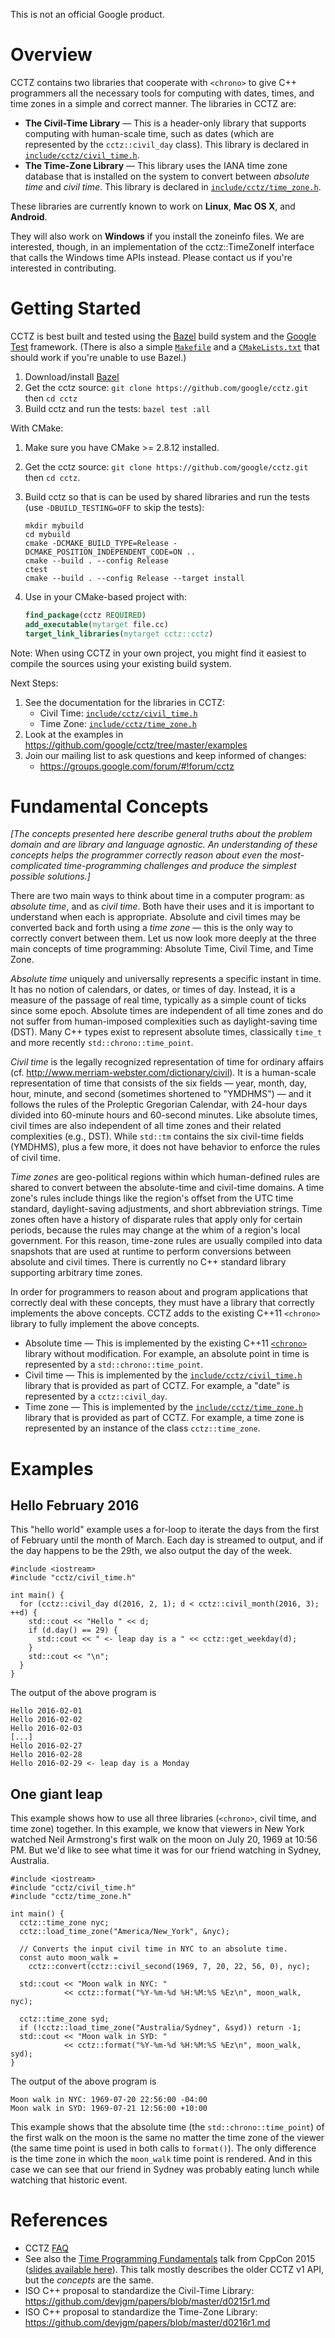 This is not an official Google product.

# Overview

CCTZ contains two libraries that cooperate with `<chrono>` to give C++
programmers all the necessary tools for computing with dates, times, and time
zones in a simple and correct manner. The libraries in CCTZ are:

*   **The Civil-Time Library** &mdash; This is a header-only library that
    supports computing with human-scale time, such as dates (which are
    represented by the `cctz::civil_day` class). This library is declared in
    [`include/cctz/civil_time.h`](https://github.com/google/cctz/blob/master/include/cctz/civil_time.h).
*   **The Time-Zone Library** &mdash; This library uses the IANA time zone
    database that is installed on the system to convert between *absolute time*
    and *civil time*. This library is declared in
    [`include/cctz/time_zone.h`](https://github.com/google/cctz/blob/master/include/cctz/time_zone.h).

These libraries are currently known to work on **Linux**, **Mac OS X**, and
**Android**.

They will also work on **Windows** if you install the zoneinfo files. We are
interested, though, in an implementation of the cctz::TimeZoneIf interface that
calls the Windows time APIs instead. Please contact us if you're interested in
contributing.

# Getting Started

CCTZ is best built and tested using the [Bazel](http://bazel.io) build system
and the [Google Test](https://github.com/google/googletest) framework. (There is
also a simple [`Makefile`](https://github.com/google/cctz/blob/master/Makefile)
and a
[`CMakeLists.txt`](https://github.com/google/cctz/blob/master/CMakeLists.txt)
that should work if you're unable to use Bazel.)

1.  Download/install
    [Bazel](https://docs.bazel.build/versions/master/install.html)
2.  Get the cctz source: `git clone https://github.com/google/cctz.git` then `cd
    cctz`
3.  Build cctz and run the tests: `bazel test :all`

With CMake:

1.  Make sure you have CMake >= 2.8.12 installed.
2.  Get the cctz source: `git clone https://github.com/google/cctz.git` then `cd
    cctz`.
3.  Build cctz so that is can be used by shared libraries and run the tests (use
    `-DBUILD_TESTING=OFF` to skip the tests):

        mkdir mybuild
        cd mybuild
        cmake -DCMAKE_BUILD_TYPE=Release -DCMAKE_POSITION_INDEPENDENT_CODE=ON ..
        cmake --build . --config Release
        ctest
        cmake --build . --config Release --target install

4.  Use in your CMake-based project with:

    ```cmake
    find_package(cctz REQUIRED)
    add_executable(mytarget file.cc)
    target_link_libraries(mytarget cctz::cctz)
    ```

Note: When using CCTZ in your own project, you might find it easiest to compile
the sources using your existing build system.

Next Steps:

1.  See the documentation for the libraries in CCTZ:
    *   Civil Time:
        [`include/cctz/civil_time.h`](https://github.com/google/cctz/blob/master/include/cctz/civil_time.h)
    *   Time Zone:
        [`include/cctz/time_zone.h`](https://github.com/google/cctz/blob/master/include/cctz/time_zone.h)
2.  Look at the examples in https://github.com/google/cctz/tree/master/examples
3.  Join our mailing list to ask questions and keep informed of changes:
    *   https://groups.google.com/forum/#!forum/cctz

# Fundamental Concepts

*[The concepts presented here describe general truths about the problem domain
and are library and language agnostic. An understanding of these concepts helps
the programmer correctly reason about even the most-complicated time-programming
challenges and produce the simplest possible solutions.]*

There are two main ways to think about time in a computer program: as *absolute
time*, and as *civil time*. Both have their uses and it is important to
understand when each is appropriate. Absolute and civil times may be converted
back and forth using a *time zone* &mdash; this is the only way to correctly
convert between them. Let us now look more deeply at the three main concepts of
time programming: Absolute Time, Civil Time, and Time Zone.

*Absolute time* uniquely and universally represents a specific instant in time.
It has no notion of calendars, or dates, or times of day. Instead, it is a
measure of the passage of real time, typically as a simple count of ticks since
some epoch. Absolute times are independent of all time zones and do not suffer
from human-imposed complexities such as daylight-saving time (DST). Many C++
types exist to represent absolute times, classically `time_t` and more recently
`std::chrono::time_point`.

*Civil time* is the legally recognized representation of time for ordinary
affairs (cf. http://www.merriam-webster.com/dictionary/civil). It is a
human-scale representation of time that consists of the six fields &mdash; year,
month, day, hour, minute, and second (sometimes shortened to "YMDHMS") &mdash;
and it follows the rules of the Proleptic Gregorian Calendar, with 24-hour days
divided into 60-minute hours and 60-second minutes. Like absolute times, civil
times are also independent of all time zones and their related complexities
(e.g., DST). While `std::tm` contains the six civil-time fields (YMDHMS), plus a
few more, it does not have behavior to enforce the rules of civil time.

*Time zones* are geo-political regions within which human-defined rules are
shared to convert between the absolute-time and civil-time domains. A time
zone's rules include things like the region's offset from the UTC time standard,
daylight-saving adjustments, and short abbreviation strings. Time zones often
have a history of disparate rules that apply only for certain periods, because
the rules may change at the whim of a region's local government. For this
reason, time-zone rules are usually compiled into data snapshots that are used
at runtime to perform conversions between absolute and civil times. There is
currently no C++ standard library supporting arbitrary time zones.

In order for programmers to reason about and program applications that correctly
deal with these concepts, they must have a library that correctly implements the
above concepts. CCTZ adds to the existing C++11 `<chrono>` library to fully
implement the above concepts.

*   Absolute time &mdash; This is implemented by the existing C++11
    [`<chrono>`](http://en.cppreference.com/w/cpp/chrono) library without
    modification. For example, an absolute point in time is represented by a
    `std::chrono::time_point`.
*   Civil time &mdash; This is implemented by the
    [`include/cctz/civil_time.h`](https://github.com/google/cctz/blob/master/include/cctz/civil_time.h)
    library that is provided as part of CCTZ. For example, a "date" is
    represented by a `cctz::civil_day`.
*   Time zone &mdash; This is implemented by the
    [`include/cctz/time_zone.h`](https://github.com/google/cctz/blob/master/include/cctz/time_zone.h)
    library that is provided as part of CCTZ. For example, a time zone is
    represented by an instance of the class `cctz::time_zone`.

# Examples

## Hello February 2016

This "hello world" example uses a for-loop to iterate the days from the first of
February until the month of March. Each day is streamed to output, and if the
day happens to be the 29th, we also output the day of the week.

```
#include <iostream>
#include "cctz/civil_time.h"

int main() {
  for (cctz::civil_day d(2016, 2, 1); d < cctz::civil_month(2016, 3); ++d) {
    std::cout << "Hello " << d;
    if (d.day() == 29) {
      std::cout << " <- leap day is a " << cctz::get_weekday(d);
    }
    std::cout << "\n";
  }
}
```

The output of the above program is

```
Hello 2016-02-01
Hello 2016-02-02
Hello 2016-02-03
[...]
Hello 2016-02-27
Hello 2016-02-28
Hello 2016-02-29 <- leap day is a Monday
```

## One giant leap

This example shows how to use all three libraries (`<chrono>`, civil time, and
time zone) together. In this example, we know that viewers in New York watched
Neil Armstrong's first walk on the moon on July 20, 1969 at 10:56 PM. But we'd
like to see what time it was for our friend watching in Sydney, Australia.

```
#include <iostream>
#include "cctz/civil_time.h"
#include "cctz/time_zone.h"

int main() {
  cctz::time_zone nyc;
  cctz::load_time_zone("America/New_York", &nyc);

  // Converts the input civil time in NYC to an absolute time.
  const auto moon_walk =
    cctz::convert(cctz::civil_second(1969, 7, 20, 22, 56, 0), nyc);

  std::cout << "Moon walk in NYC: "
            << cctz::format("%Y-%m-%d %H:%M:%S %Ez\n", moon_walk, nyc);

  cctz::time_zone syd;
  if (!cctz::load_time_zone("Australia/Sydney", &syd)) return -1;
  std::cout << "Moon walk in SYD: "
            << cctz::format("%Y-%m-%d %H:%M:%S %Ez\n", moon_walk, syd);
}
```

The output of the above program is

```
Moon walk in NYC: 1969-07-20 22:56:00 -04:00
Moon walk in SYD: 1969-07-21 12:56:00 +10:00
```

This example shows that the absolute time (the `std::chrono::time_point`) of the
first walk on the moon is the same no matter the time zone of the viewer (the
same time point is used in both calls to `format()`). The only difference is the
time zone in which the `moon_walk` time point is rendered. And in this case we
can see that our friend in Sydney was probably eating lunch while watching that
historic event.

# References

*   CCTZ [FAQ](https://github.com/google/cctz/wiki/FAQ)
*   See also the [Time Programming Fundamentals](https://youtu.be/2rnIHsqABfM)
    talk from CppCon 2015 ([slides available here](http://goo.gl/ofof4N)). This
    talk mostly describes the older CCTZ v1 API, but the *concepts* are the
    same.
*   ISO C++ proposal to standardize the Civil-Time Library:
    https://github.com/devjgm/papers/blob/master/d0215r1.md
*   ISO C++ proposal to standardize the Time-Zone Library:
    https://github.com/devjgm/papers/blob/master/d0216r1.md

